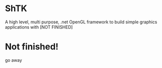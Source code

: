 # ShTK
A high level, multi purpose, .net OpenGL framework to build simple graphics applications with [NOT FINISHED]

# Not finished!
go away
